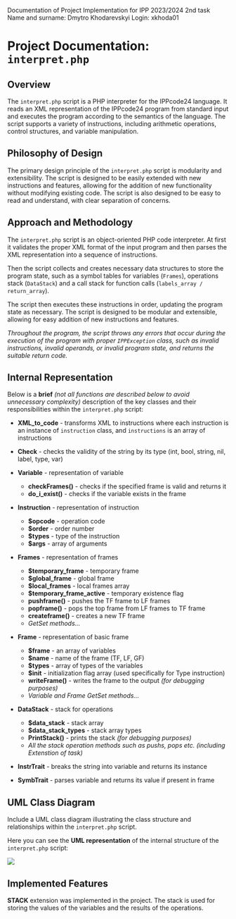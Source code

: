 Documentation of Project Implementation for IPP 2023/2024 2nd task
Name and surname: Dmytro Khodarevskyi
Login: xkhoda01

# Project Documentation: `interpret.php`

## Overview
<!-- Provide a brief introduction to the purpose and functionality of the `interpret.php` script. -->

The `interpret.php` script is a PHP interpreter for the IPPcode24 language. It reads an XML representation of the IPPcode24 program from standard input and executes the program according to the semantics of the language. The script supports a variety of instructions, including arithmetic operations, control structures, and variable manipulation.

## Philosophy of Design
<!-- Discuss the overarching design principles and philosophies guiding the development of the script. -->

The primary design principle of the `interpret.php` script is modularity and extensibility. The script is designed to be easily extended with new instructions and features, allowing for the addition of new functionality without modifying existing code. The script is also designed to be easy to read and understand, with clear separation of concerns.




## Approach and Methodology
<!-- Describe the specific approach and methodology employed in developing the script, including handling of ambiguous cases, extension mechanisms, and utilization of design patterns. -->

The `interpret.php` script is an object-oriented PHP code interpreter. At first it validates the proper XML format of the input program and then parses the XML representation into a sequence of instructions. 

Then the script collects and creates necessary data structures to store the program state, such as a symbol tables for variables (`Frames`), operations stack (`DataStack`) and a call stack for function calls (`labels_array / return_array`). 

The script then executes these instructions in order, updating the program state as necessary. The script is designed to be modular and extensible, allowing for easy addition of new instructions and features.

*Throughout the program, the script throws any errors that occur during the execution of the program with proper `IPPException` class, such as invalid instructions, invalid operands, or invalid program state, and returns the suitable return code.*

## Internal Representation

Below is a **brief** *(not all functions are described below to avoid unnecessary complexity)* description of the key classes and their responsibilities within the `interpret.php` script:

* **XML_to_code** - transforms XML to instructions
  where each instruction is an instance of `instruction` class, and `instructions` is an array of instructions

* **Check** - checks the validity of the string by its type (int, bool, string, nil, label, type, var)

* **Variable** - representation of variable
  *  **checkFrames()** - checks if the specified frame is valid and returns it
  *  **do_i_exist()** - checks if the variable exists in the frame

* **Instruction** - representation of instruction
  * **$opcode** - operation code
  * **$order** - order number
  * **$types** - type of the instruction
  * **$args** - array of arguments

* **Frames** - representation of frames
  * **$temporary_frame** - temporary frame 
  * **$global_frame** - global frame 
  * **$local_frames** - local frames array 
  * **$temporary_frame_active** - temporary existence flag 
  *  **pushframe()** - pushes the TF frame to LF frames
  *  **popframe()** - pops the top frame from LF frames to TF frame
  *  **createframe()** - creates a new TF frame
  * *GetSet methods...*

* **Frame** - representation of basic frame
  * **$frame** - an array of variables
  * **$name** - name of the frame (TF, LF, GF)
  * **$types** - array of types of the variables
  * **$init** - initialization flag array (used specifically for Type instruction)
  * **writeFrame()** - writes the frame to the output *(for debugging purposes)*
  * *Variable and Frame GetSet methods...*

* **DataStack** - stack for operations
  * **$data_stack** - stack array
  * **$data_stack_types** - stack array types
  * **PrintStack()** - prints the stack *(for debugging purposes)*
  * *All the stack operation methods such as pushs, pops etc. (including Extenstion of task)*

* **InstrTrait** - breaks the string into variable and returns its instance

* **SymbTrait** - parses variable and returns its value if present in frame



## UML Class Diagram
Include a UML class diagram illustrating the class structure and relationships within the `interpret.php` script.


Here you can see the **UML representation** of the internal structure of the `interpret.php` script:

<!-- *************************************** -->
<!-- MERMAID DIAGRAM SCRIPT BELOW -->
<!-- *************************************** -->
<!-- ```mermaid
classDiagram
    class Interpreter {
    }

    class _Exit {
    }

    class Arithmetic {
    }

    class Boolean {
    }

    class Check {
      // checks the validity 
      // of the string
      // by it's type
    }

    class Concat {
    }

    class DataStack {
      // stack for operations
    }

    class Defvar {
    }

    class Getchar {
    }

    class instruction {
    }

    class Int2char {
    }

    class Jumpifeq {
      // also JUMPIFNEQ
    }

    class Move {
    }

    class Read {
    }

    class Relative {
    }

    class Setchar {
    }

    class Str2int {
    }

    class StringTransformer {
      // tranforms decadic code
      // to ASCII symbols
    }

    class Strlen {
    }

    class Type {
    }

    class Write {
    }

    class XML_to_code {
      // transforms XML to instructions
    }

    class ValidateXML {
      // check XML format
    }

    class Variable {
    }

    class SymbTrait {
      // parses variable and returns its value
      // if present in frame 
    }

    class InstrTrait {
      // breaks the string into variable,
      // and returns its instance
    }

    note "All exceptions are in classes that extend in IPPException, and used almost everywhere in the code."

    Getchar -- InstrTrait
    Defvar -- InstrTrait
    Read -- InstrTrait
    Jumpifeq -- InstrTrait
    Concat -- InstrTrait
    DataStack -- InstrTrait
    Int2char -- InstrTrait
    Move -- InstrTrait
    Arithmetic -- InstrTrait
    Boolean -- InstrTrait
    Setchar -- InstrTrait
    Strlen -- InstrTrait
    Type -- InstrTrait
    Str2int -- InstrTrait
    _Exit -- InstrTrait
    Relative -- InstrTrait

    Relative -- SymbTrait
    Setchar -- SymbTrait
    Move -- SymbTrait
    Jumpifeq -- SymbTrait
    Concat -- SymbTrait
    Boolean -- SymbTrait
    Arithmetic -- SymbTrait
    Str2int -- SymbTrait
    Strlen -- SymbTrait
    Type -- SymbTrait
    _Exit -- SymbTrait

    SymbTrait -- Variable

    Interpreter -- StringTransformer
    Interpreter -- XML_to_code
    Interpreter -- ValidateXML
    StringTransformer .. Write

    Interpreter -- _Exit
    Interpreter -- Arithmetic
    Interpreter -- Boolean
    Interpreter -- Concat
    Interpreter -- DataStack
    Interpreter -- Defvar
    Interpreter -- Frames
    Interpreter -- Getchar
    Interpreter -- Int2char
    Interpreter -- Jumpifeq
    Interpreter -- Move
    Interpreter -- Read
    Interpreter -- Relative
    Interpreter -- Setchar
    Interpreter -- Str2int
    Interpreter -- Strlen
    Interpreter -- Type
    Interpreter -- Write

    XML_to_code o-- instruction
    XML_to_code -- Check

    class Frames {
    // Global frame, 
    // Local frames, 
    // Temporary frame
    }

    class Frame {
    // CRUD operations
    }

    Frames *-- Frame
``` -->

[![](https://mermaid.ink/img/pako:eNp9lllvGjEQgP-K5ZdKFaUpR6C8pUkaUTVVGtJDFVJkdoeyymJvbUNDo_z3jr0HZhmHh0DmG4_Hc9lPPFEp8AlPcmHMRSZ-a7GeS4YfL2FTaUEXGvAveyrB81yGGveXj5mNsDOd2dUabJZEFD4olYOQEXq-guShZoy9fcsSJzHMroBtRZ6lmd2xAKulR8bqTP4O5Isdy-wrXLcrgN5JyUTETnEhrJhZ0XLFeMlSaaYK0MJmShp6OSy3Iha9K7DJKkoziUfZJM52RAPz03vBwKfNusiW8OfAc5EbxT59u76Zfvxy-ZVcd622EDF5CyKNohzjEF05e_GsM6t7mbRxiim900IaDPl6X43-RBblTmxYColIsdxcWYcKip3NzqdTZnbrhcpNbI8cYoG-w9KJoB9Y5TH28_rzvVX3zp0jj03pMqo4_4Jc0-59dwUvLDj9o57wVpw9YSOLdSYWeTQ1GBYM7r6RveVCaAMGO61aK2TKcBRstMTStA7kmzDK2ZLhqDCAWcwkW-IoARapWjzr8X4LDaLq7rKF0QxGpt6_E9ZwyxUXPSGTdndLhZmZ87M8Z_CYQOGjy4QG56D3Bdx-2PrwaAFtonh6c3NZ63b8RhsDKXbNWhnU24Le_V1BacK56nLbnfN6y7qj37wJjlmiahIQxDcVIW_6l2DVzKL2aQYWAZuJQTDf9oQ8mOMErYc4gWbxYFTdRhDfavQKPyEIVF5CZGCrkdRix7RpgSPPW6QOUkscpqqF9plqgSByLXIY8bZv-0AckyqoLVDHtCVu4hbIK0vNREBaT48ahq8Ct7g9nEmtYBSSPJhvzWFaM7_bLYdtxA9_GpLsw0niKg8kK5NHoqbPaOq7nUQf3Wg0JKrGB8nq1iVhXX8kdDVLAjd4IqBsDTrhLzhZFWeMYXmS6K55mrXAQcLD61QhDC7NYwWXPHc3Ht49ZezrewevkqtcLUReXlcd1og_q6SWmkB8B-tCaaF3JSKvN79FsMP57beL-Cuxcuh1XRe8w7HW1yJL8V3ujcw53jO4F5_gz1ToB3fbPKOe2Fg128mETzAK0OGbwjVQ9YyvhYCvZKWvq3e---rwQshfSjUq-C-fPPFHPumPuu_fD0b9wfikPxgNRuNhh-_4pHcy7vZOh6cno37vXX_QGw2eO_yft3DSHQ9Pe0NUHb8b9XFB__k__m_xRA?type=png)](https://mermaid.live/edit#pako:eNp9lllvGjEQgP-K5ZdKFaUpR6C8pUkaUTVVGtJDFVJkdoeyymJvbUNDo_z3jr0HZhmHh0DmG4_Hc9lPPFEp8AlPcmHMRSZ-a7GeS4YfL2FTaUEXGvAveyrB81yGGveXj5mNsDOd2dUabJZEFD4olYOQEXq-guShZoy9fcsSJzHMroBtRZ6lmd2xAKulR8bqTP4O5Isdy-wrXLcrgN5JyUTETnEhrJhZ0XLFeMlSaaYK0MJmShp6OSy3Iha9K7DJKkoziUfZJM52RAPz03vBwKfNusiW8OfAc5EbxT59u76Zfvxy-ZVcd622EDF5CyKNohzjEF05e_GsM6t7mbRxiim900IaDPl6X43-RBblTmxYColIsdxcWYcKip3NzqdTZnbrhcpNbI8cYoG-w9KJoB9Y5TH28_rzvVX3zp0jj03pMqo4_4Jc0-59dwUvLDj9o57wVpw9YSOLdSYWeTQ1GBYM7r6RveVCaAMGO61aK2TKcBRstMTStA7kmzDK2ZLhqDCAWcwkW-IoARapWjzr8X4LDaLq7rKF0QxGpt6_E9ZwyxUXPSGTdndLhZmZ87M8Z_CYQOGjy4QG56D3Bdx-2PrwaAFtonh6c3NZ63b8RhsDKXbNWhnU24Le_V1BacK56nLbnfN6y7qj37wJjlmiahIQxDcVIW_6l2DVzKL2aQYWAZuJQTDf9oQ8mOMErYc4gWbxYFTdRhDfavQKPyEIVF5CZGCrkdRix7RpgSPPW6QOUkscpqqF9plqgSByLXIY8bZv-0AckyqoLVDHtCVu4hbIK0vNREBaT48ahq8Ct7g9nEmtYBSSPJhvzWFaM7_bLYdtxA9_GpLsw0niKg8kK5NHoqbPaOq7nUQf3Wg0JKrGB8nq1iVhXX8kdDVLAjd4IqBsDTrhLzhZFWeMYXmS6K55mrXAQcLD61QhDC7NYwWXPHc3Ht49ZezrewevkqtcLUReXlcd1og_q6SWmkB8B-tCaaF3JSKvN79FsMP57beL-Cuxcuh1XRe8w7HW1yJL8V3ujcw53jO4F5_gz1ToB3fbPKOe2Fg128mETzAK0OGbwjVQ9YyvhYCvZKWvq3e---rwQshfSjUq-C-fPPFHPumPuu_fD0b9wfikPxgNRuNhh-_4pHcy7vZOh6cno37vXX_QGw2eO_yft3DSHQ9Pe0NUHb8b9XFB__k__m_xRA)

## Implemented Features

**STACK** extension was implemented in the project. The stack is used for storing the values of the variables and the results of the operations.



